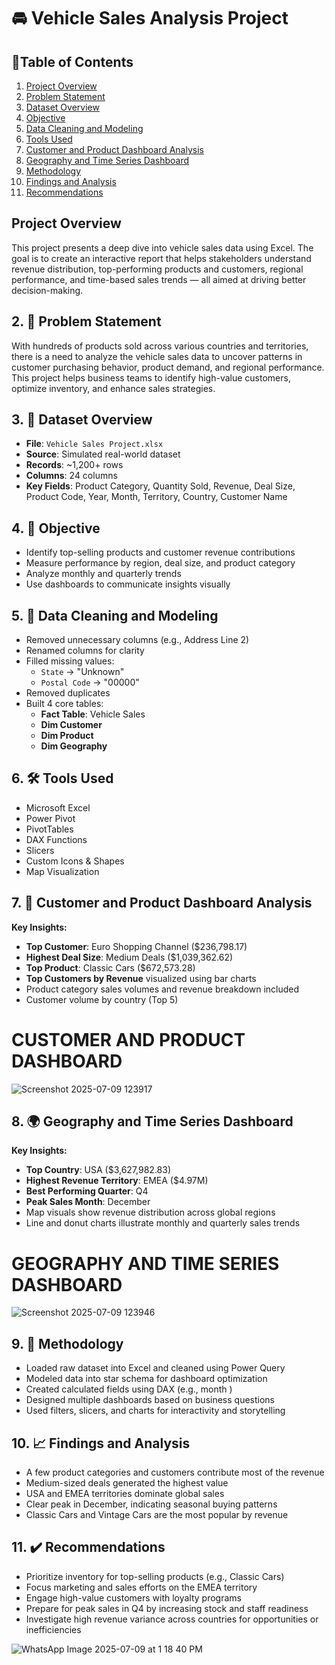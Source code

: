 # 🚘 Vehicle Sales Analysis Project

## 📑Table of Contents

1. [Project Overview](project-overview)  
2. [Problem Statement](problem-statement)  
3. [Dataset Overview](dataset-overview)  
4. [Objective](objective)  
5. [Data Cleaning and Modeling](data-cleaning-and-modeling)  
6. [Tools Used](tools-used)  
7. [Customer and Product Dashboard Analysis](customer-and-product-dashboard-analysis)  
8. [Geography and Time Series Dashboard](geography-and-time-series-dashboard)  
9. [Methodology](methodology)  
10. [Findings and Analysis](findings-and-analysis)  
11. [Recommendations](recommendations)



## Project Overview

This project presents a deep dive into vehicle sales data using Excel. The goal is to create an interactive report that helps stakeholders understand revenue distribution, top-performing products and customers, regional performance, and time-based sales trends — all aimed at driving better decision-making.


## 2. 📌 Problem Statement

With hundreds of products sold across various countries and territories, there is a need to analyze the vehicle sales data to uncover patterns in customer purchasing behavior, product demand, and regional performance. This project helps business teams to identify high-value customers, optimize inventory, and enhance sales strategies.


## 3. 📂 Dataset Overview

- **File**: `Vehicle Sales Project.xlsx`  
- **Source**: Simulated real-world dataset  
- **Records**: ~1,200+ rows  
- **Columns**: 24 columns  
- **Key Fields**: Product Category, Quantity Sold, Revenue, Deal Size, Product Code, Year, Month, Territory, Country, Customer Name


## 4. 🎯 Objective

- Identify top-selling products and customer revenue contributions  
- Measure performance by region, deal size, and product category  
- Analyze monthly and quarterly trends  
- Use dashboards to communicate insights visually


## 5. 🧹 Data Cleaning and Modeling

- Removed unnecessary columns (e.g., Address Line 2)  
- Renamed columns for clarity  
- Filled missing values:  
  - `State` → "Unknown"  
  - `Postal Code` → "00000"  
- Removed duplicates  
- Built 4 core tables:  
  - **Fact Table**: Vehicle Sales  
  - **Dim Customer**  
  - **Dim Product**  
  - **Dim Geography**


## 6. 🛠 Tools Used

- Microsoft Excel  
- Power Pivot  
- PivotTables  
- DAX Functions  
- Slicers  
- Custom Icons & Shapes  
- Map Visualization


## 7. 👥 Customer and Product Dashboard Analysis

**Key Insights:**
- **Top Customer**: Euro Shopping Channel ($236,798.17)  
- **Highest Deal Size**: Medium Deals ($1,039,362.62)  
- **Top Product**: Classic Cars ($672,573.28)  
- **Top Customers by Revenue** visualized using bar charts  
- Product category sales volumes and revenue breakdown included  
- Customer volume by country (Top 5)

 # CUSTOMER AND PRODUCT DASHBOARD 
![Screenshot 2025-07-09 123917](https://github.com/user-attachments/assets/44bf7c14-5b2b-458d-b122-9c56c4cf8fc9)


## 8. 🌍 Geography and Time Series Dashboard

**Key Insights:**
- **Top Country**: USA ($3,627,982.83)  
- **Highest Revenue Territory**: EMEA ($4.97M)  
- **Best Performing Quarter**: Q4  
- **Peak Sales Month**: December  
- Map visuals show revenue distribution across global regions  
- Line and donut charts illustrate monthly and quarterly sales trends

# GEOGRAPHY AND TIME SERIES DASHBOARD
![Screenshot 2025-07-09 123946](https://github.com/user-attachments/assets/c9fce6ab-08fa-4ce8-905b-3b66bd2f57a9)


## 9. 🧪 Methodology

- Loaded raw dataset into Excel and cleaned using Power Query  
- Modeled data into star schema for dashboard optimization  
- Created calculated fields using DAX (e.g., month )  
- Designed multiple dashboards based on business questions  
- Used filters, slicers, and charts for interactivity and storytelling


## 10. 📈 Findings and Analysis

- A few product categories and customers contribute most of the revenue  
- Medium-sized deals generated the highest value  
- USA and EMEA territories dominate global sales  
- Clear peak in December, indicating seasonal buying patterns  
- Classic Cars and Vintage Cars are the most popular by revenue


## 11. ✔️ Recommendations

- Prioritize inventory for top-selling products (e.g., Classic Cars)  
- Focus marketing and sales efforts on the EMEA territory  
- Engage high-value customers with loyalty programs  
- Prepare for peak sales in Q4 by increasing stock and staff readiness  
- Investigate high revenue variance across countries for opportunities or inefficiencies

![WhatsApp Image 2025-07-09 at 1 18 40 PM](https://github.com/user-attachments/assets/4fb0362a-629f-4c95-8585-46e0e0b23738)

